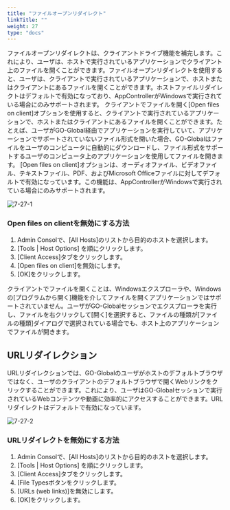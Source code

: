 ```yaml
---
title: "ファイルオープンリダイレクト"
linkTitle: ""
weight: 27
type: "docs"
---
```


ファイルオープンリダイレクトは、クライアントドライブ機能を補完します。これにより、ユーザは、ホストで実行されているアプリケーションでクライアント上のファイルを開くことができます。ファイルオープンリダイレクトを使用すると、ユーザは、クライアントで実行されているアプリケーションで、ホストまたはクライアントにあるファイルを開くことができます。ホストファイルリダイレクトはデフォルトで有効になっており、AppControllerがWindowsで実行されている場合にのみサポートされます。
クライアントでファイルを開く[Open files on client]オプションを使用すると、クライアントで実行されているアプリケーションで、ホストまたはクライアントにあるファイルを開くことができます。たとえば、ユーザがGO-Global経由でアプリケーションを実行していて、アプリケーションでサポートされていないファイル形式を開いた場合、GO-Globalはファイルをユーザのコンピュータに自動的にダウンロードし、ファイル形式をサポートするユーザのコンピュータ上のアプリケーションを使用してファイルを開きます。
[Open files on client]オプションは、オーディオファイル、ビデオファイル、テキストファイル、PDF、およびMicrosoft Officeファイルに対してデフォルトで有効になっています。この機能は、AppControllerがWindowsで実行されている場合にのみサポートされます。

![7-27-1](/img/7-27-1.png)

### Open files on clientを無効にする方法

1. Admin Consolで、[All Hosts]のリストから目的のホストを選択します。
2. [Tools | Host Options] を順にクリックします。
3. [Client Access]タブをクリックします。
4. [Open files on client]を無効にします。
5. [OK]をクリックします。

クライアントでファイルを開くことは、Windowsエクスプローラや、Windowsの[プログラムから開く]機能を介してファイルを開くアプリケーションではサポートされていません。ユーザがGO-Globalセッションでエクスプローラを実行し、ファイルを右クリックして[開く]を選択すると、ファイルの種類が[ファイルの種類]ダイアログで選択されている場合でも、ホスト上のアプリケーションでファイルが開きます。

## URLリダイレクション 

URLリダイレクションでは、GO-Globalのユーザがホストのデフォルトブラウザではなく、ユーザのクライアントのデフォルトブラウザで開くWebリンクをクリックすることができます。これにより、ユーザはGO-Globalセッションで実行されているWebコンテンツや動画に効率的にアクセスすることができます。URLリダイレクトはデフォルトで有効になっています。

![7-27-2](/img/7-27-2.png)

### URLリダイレクトを無効にする方法

1. Admin Consolで、[All Hosts]のリストから目的のホストを選択します。
2. [Tools | Host Options] を順にクリックします。
3. [Client Access]タブをクリックします。
4. [File Typesボタンをクリックします。
5. [URLs (web links)]を無効にします。
6. [OK]をクリックします。